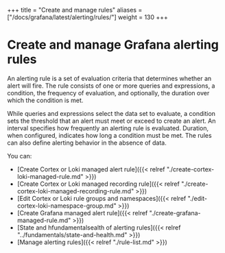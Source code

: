 +++
title = "Create and manage rules"
aliases = ["/docs/grafana/latest/alerting/rules/"]
weight = 130
+++

# Create and manage Grafana alerting rules

An alerting rule is a set of evaluation criteria that determines whether an alert will fire. The rule consists of one or more queries and expressions, a condition, the frequency of evaluation, and optionally, the duration over which the condition is met.

While queries and expressions select the data set to evaluate, a condition sets the threshold that an alert must meet or exceed to create an alert. An interval specifies how frequently an alerting rule is evaluated. Duration, when configured, indicates how long a condition must be met. The rules can also define alerting behavior in the absence of data.

You can:

- [Create Cortex or Loki managed alert rule]({{< relref "./create-cortex-loki-managed-rule.md" >}})
- [Create Cortex or Loki managed recording rule]({{< relref "./create-cortex-loki-managed-recording-rule.md" >}})
- [Edit Cortex or Loki rule groups and namespaces]({{< relref "./edit-cortex-loki-namespace-group.md" >}})
- [Create Grafana managed alert rule]({{< relref "./create-grafana-managed-rule.md" >}})
- [State and hfundamentalsealth of alerting rules]({{< relref "../fundamentals/state-and-health.md" >}})
- [Manage alerting rules]({{< relref "./rule-list.md" >}})
